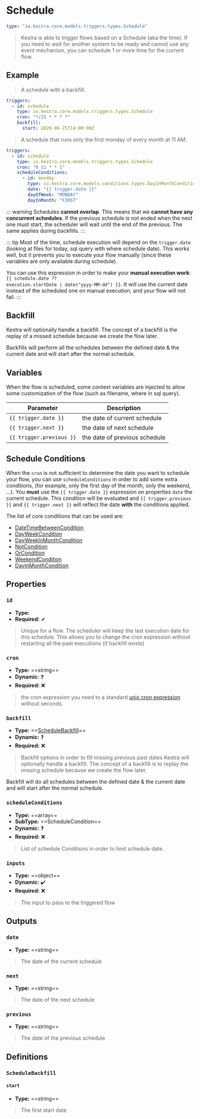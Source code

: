 
# Schedule

```yaml
type: "io.kestra.core.models.triggers.types.Schedule"
```

> Kestra is able to trigger flows based on a Schedule (aka the time). If you need to wait for another system to be ready and cannot use any event mechanism, you can schedule 1 or more time for the current flow.

## Example

> A schedule with a backfill.

```yaml
triggers:
  - id: schedule
    type: io.kestra.core.models.triggers.types.Schedule
    cron: "*/15 * * * *"
    backfill:
      start: 2020-06-25T14:00:00Z
```

> A schedule that runs only the first monday of every month at 11 AM.
>
```yaml
triggers:
  - id: schedule
    type: io.kestra.core.models.triggers.types.Schedule
    cron: "0 11 * * 1"
    scheduleConditions:
      - id: monday
        type: io.kestra.core.models.conditions.types.DayInMonthCondition
        date: "{{ trigger.date }}"
        dayOfWeek: "MONDAY"
        dayInMonth: "FIRST"
```

::: warning
Schedules **cannot overlap**. This means that we **cannot have any concurrent schedules**. If the previous schedule is not ended when the next one must start, the scheduler will wait until the end of the previous. The same applies during backfills.
:::

::: tip
Most of the time, schedule execution will depend on the `trigger.date` (looking at files for today, sql query with where schedule date). This works well, but it prevents you to execute your flow manually (since these variables are only available during schedule).

You can use this expression in order to make your **manual execution work**: <code v-pre>{{ schedule.date ?? execution.startDate | date("yyyy-MM-dd") }}</code>. It will use the current date instead of the scheduled one on manual execution, and your flow will not fail.
:::


## Backfill
Kestra will optionally handle a backfill. The concept of a backfill is the replay of a missed schedule because we create the flow later.

Backfills will perform all the schedules between the defined date & the current date and will start after the normal schedule.


## Variables
When the flow is scheduled, some context variables are injected to allow some customization of the flow (such as filename, where in sql query).

| Parameter | Description |
| ---------- | ----------- |
|  <code v-pre>{{ trigger.date }}</code> | the date of current schedule
|  <code v-pre>{{ trigger.next }}</code> | the date of next schedule
|  <code v-pre>{{ trigger.previous }}</code> | the date of previous schedule


## Schedule Conditions
When the `cron` is not sufficient to determine the date you want to schedule your flow, you can use `scheduleConditions` in order to add some extra conditions, (for example, only the first day of the month, only the weekend, ...).
You **must** use the <code v-pre>{{ trigger.date }}</code> expression  on properties `date` the current schedule.
This condition will be evaluated and <code v-pre>{{ trigger.previous }}</code> and <code v-pre>{{ trigger.next }}</code> will reflect the date **with** the conditions applied.

The list of core conditions that can be used are:
 - [DateTimeBetweenCondition](/plugins/core/conditions/io.kestra.core.models.conditions.types.DateTimeBetweenCondition.html)
 - [DayWeekCondition](/plugins/core/conditions/io.kestra.core.models.conditions.types.DayWeekCondition.html)
 - [DayWeekInMonthCondition](/plugins/core/conditions/io.kestra.core.models.conditions.types.DayWeekInMonthCondition.html)
 - [NotCondition](/plugins/core/conditions/io.kestra.core.models.conditions.types.NotCondition.html)
 - [OrCondition](/plugins/core/conditions/io.kestra.core.models.conditions.types.OrCondition.html)
 - [WeekendCondition](/plugins/core/conditions/io.kestra.core.models.conditions.types.WeekendCondition.html)
 - [DayInMonthCondition](/plugins/core/conditions/io.kestra.core.models.conditions.types.DayInMonthCondition.html)


## Properties

### `id`
* **Type:** <Badge vertical="middle" text="String" />
* **Required:** ✔

> Unique for a flow. The scheduler will keep the last execution date for this schedule. This allows you to change the cron expression without restarting all the past executions (if backfill exists)


### `cron`
* **Type:** ==string==
* **Dynamic:** ❓
* **Required:** ❌
> the cron expression you need to
a standard [unix cron expression](https://en.wikipedia.org/wiki/Cron) without seconds.

### `backfill`
* **Type:** ==[ScheduleBackfill](#schedulebackfill)==
* **Dynamic:** ❓
* **Required:** ❌
> Backfill options in order to fill missing previous past dates
Kestra will optionally handle a backfill. The concept of a backfill is to replay the missing schedule because we create the flow later.

Backfill will do all schedules between the defined date & the current date and will start after the normal schedule.


### `scheduleConditions`
* **Type:** ==array==
* **SubType:** ==ScheduleCondition==
* **Dynamic:** ❓
* **Required:** ❌
> List of schedule Conditions in order to limit schedule date.

### `inputs`
* **Type:** ==object==
* **Dynamic:** ✔️
* **Required:** ❌
> The input to pass to the triggered flow

## Outputs
### `date`


* **Type:** ==string==



> The date of the current schedule


### `next`


* **Type:** ==string==



> The date of the next schedule


### `previous`


* **Type:** ==string==



> The date of the previous schedule






## Definitions

### `ScheduleBackfill`

#### `start`


* **Type:** ==string==



> The first start date
